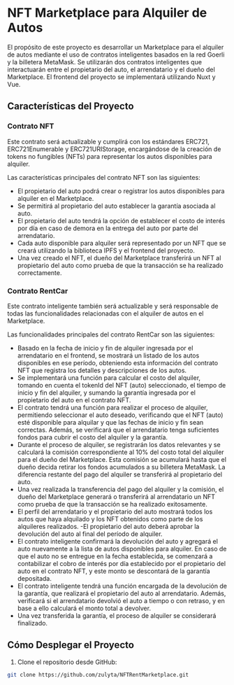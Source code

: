 # NFT Marketplace para Alquiler de Autos

El propósito de este proyecto es desarrollar un Marketplace para el alquiler de autos mediante el uso de contratos inteligentes basados en la red Goerli y la billetera MetaMask. Se utilizarán dos contratos inteligentes que interactuarán entre el propietario del auto, el arrendatario y el dueño del Marketplace. El frontend del proyecto se implementará utilizando Nuxt y Vue.

## Características del Proyecto

### Contrato NFT

Este contrato será actualizable y cumplirá con los estándares ERC721, ERC721Enumerable y ERC721URIStorage, encargándose de la creación de tokens no fungibles (NFTs) para representar los autos disponibles para alquiler.

Las características principales del contrato NFT son las siguientes:

- El propietario del auto podrá crear o registrar los autos disponibles para alquiler en el Marketplace.
- Se permitirá al propietario del auto establecer la garantía asociada al auto.
- El propietario del auto tendrá la opción de establecer el costo de interés por día en caso de demora en la entrega del auto por parte del arrendatario.
- Cada auto disponible para alquiler será representado por un NFT que se creará utilizando la biblioteca IPFS y el frontend del proyecto.
- Una vez creado el NFT, el dueño del Marketplace transferirá un NFT al propietario del auto como prueba de que la transacción se ha realizado correctamente.

### Contrato RentCar

Este contrato inteligente también será actualizable y será responsable de todas las funcionalidades relacionadas con el alquiler de autos en el Marketplace.

Las funcionalidades principales del contrato RentCar son las siguientes:

- Basado en la fecha de inicio y fin de alquiler ingresada por el arrendatario en el frontend, se mostrará un listado de los autos disponibles en ese período, obteniendo esta información del contrato NFT que registra los detalles y descripciones de los autos.
- Se implementará una función para calcular el costo del alquiler, tomando en cuenta el tokenId del NFT (auto) seleccionado, el tiempo de inicio y fin del alquiler, y sumando la garantía ingresada por el propietario del auto en el contrato NFT.
- El contrato tendrá una función para realizar el proceso de alquiler, permitiendo seleccionar el auto deseado, verificando que el NFT (auto) esté disponible para alquilar y que las fechas de inicio y fin sean correctas. Además, se verificará que el arrendatario tenga suficientes fondos para cubrir el costo del alquiler y la garantía.
- Durante el proceso de alquiler, se registrarán los datos relevantes y se calculará la comisión correspondiente al 10% del costo total del alquiler para el dueño del Marketplace. Esta comisión se acumulará hasta que el dueño decida retirar los fondos acumulados a su billetera MetaMask. La diferencia restante del pago del alquiler se transferirá al propietario del auto.
- Una vez realizada la transferencia del pago del alquiler y la comisión, el dueño del Marketplace generará o transferirá al arrendatario un NFT como prueba de que la transacción se ha realizado exitosamente.
- El perfil del arrendatario y el propietario del auto mostrará todos los autos que haya alquilado y los NFT obtenidos como parte de los alquileres realizados.
-El propietario del auto deberá aprobar la devolución del auto al final del período de alquiler.
- El contrato inteligente confirmará la devolución del auto y agregará el auto nuevamente a la lista de autos disponibles para alquiler. En caso de que el auto no se entregue en la fecha establecida, se comenzará a contabilizar el cobro de interés por día establecido por el propietario del auto en el contrato NFT, y este monto se descontará de la garantía depositada.
- El contrato inteligente tendrá una función encargada de la devolución de la garantía, que realizará el propietario del auto al arrendatario. Además, verificará si el arrendatario devolvió el auto a tiempo o con retraso, y en base a ello calculará el monto total a devolver.
- Una vez transferida la garantía, el proceso de alquiler se considerará finalizado.

## Cómo Desplegar el Proyecto

1. Clone el repositorio desde GitHub:

```bash
git clone https://github.com/zulyta/NFTRentMarketplace.git
